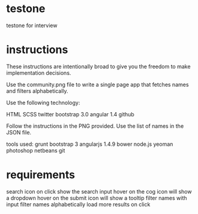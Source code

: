 # testone
testone for interview
# instructions

These instructions are intentionally broad to give you the freedom to make implementation decisions.

Use the community.png file to write a single page app that fetches names and filters alphabetically.

Use the following technology:

HTML
SCSS
twitter bootstrap 3.0
angular 1.4
github

Follow the instructions in the PNG provided. Use the list of names in the JSON file.

tools used:
grunt
bootstrap 3
angularjs 1.4.9
bower
node.js
yeoman
photoshop
netbeans
git

# requirements
search icon on click show the search input
hover on the cog icon will show a dropdown
hover on the submit icon will show a tooltip
filter names with input
filter names alphabetically
load more results on click





